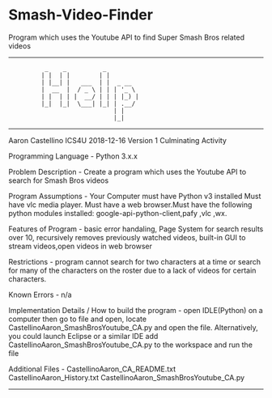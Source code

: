# Smash-Video-Finder
Program which uses the Youtube API to find Super Smash Bros related videos

*****************************************************************************

			  _    _          _         
			 | |  | |        | |        
			 | |__| |   ___  | |  _ __  
			 |  __  |  / _ \ | | | '_ \ 
			 | |  | | |  __/ | | | |_) |
			 |_|  |_|  \___| |_| | .__/ 
			                     | |    
			                     |_|    

*****************************************************************************
 Aaron Castellino
 ICS4U
 2018-12-16
 Version 1
 Culminating Activity

Programming Language - Python 3.x.x

Problem Description - Create a program which uses the Youtube API to search
for Smash Bros videos


Program Assumptions - Your Computer must have Python v3 installed
 		      Must have vlc media player. Must have a web
		      browser.Must have the following python modules installed:
		      google-api-python-client,pafy ,vlc ,wx. 

Features of Program - basic error handaling, Page System for search results 
		      over 10, recursively removes previously watched videos,
		      built-in GUI to stream videos,open videos in web browser

Restrictions - program cannot search for two characters at a time or search
	       for many of the characters on the roster due to a lack of videos
	       for certain characters.

Known Errors - n/a

Implementation Details / How to build the program - open IDLE(Python) on a 
computer then go to file and open, locate 
CastellinoAaron_SmashBrosYoutube_CA.py and open the file. Alternatively,
 you could launch Eclipse or a similar IDE add 
CastellinoAaron_SmashBrosYoutube_CA.py to the workspace and run the file

Additional Files - CastellinoAaron_CA_README.txt 
	           CastellinoAaron_History.txt
		   CastellinoAaron_SmashBrosYoutube_CA.py 
*****************************************************************************
